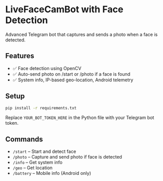 # LiveFaceCamBot with Face Detection

Advanced Telegram bot that captures and sends a photo when a face is detected.

## Features

- ✅ Face detection using OpenCV
- ✅ Auto-send photo on /start or /photo if a face is found
- ✅ System info, IP-based geo-location, Android telemetry

## Setup

```bash
pip install -r requirements.txt
```

Replace `YOUR_BOT_TOKEN_HERE` in the Python file with your Telegram bot token.

## Commands

- `/start` – Start and detect face
- `/photo` – Capture and send photo if face is detected
- `/info` – Get system info
- `/geo` – Get location
- `/battery` – Mobile info (Android only)

